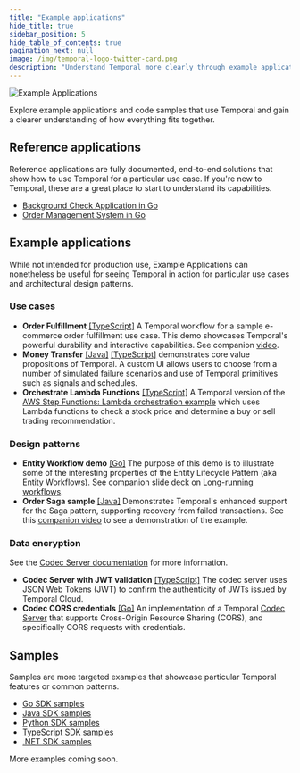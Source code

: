 ```yaml
---
title: "Example applications"
hide_title: true
sidebar_position: 5
hide_table_of_contents: true
pagination_next: null
image: /img/temporal-logo-twitter-card.png
description: "Understand Temporal more clearly through example applications and code samples."
---
```


<img className="banner" src="/img/banners/exampleapplications.png" alt="Example Applications" />

Explore example applications and code samples that use Temporal and gain a clearer understanding of how everything fits together.

## Reference applications

Reference applications are fully documented, end-to-end solutions that show how to use Temporal for a particular use case.
If you're new to Temporal, these are a great place to start to understand its capabilities.

* [Background Check Application in Go](go/background-checks/index.md)
* [Order Management System in Go](https://github.com/temporalio/reference-app-orders-go)

## Example applications

While not intended for production use, Example Applications can nonetheless be useful for seeing Temporal in action for particular use cases and architectural design patterns.

### Use cases

* **Order Fulfillment** [[TypeScript]](https://github.com/temporal-sa/temporal-order-fulfill-demo) A Temporal workflow for a sample e-commerce order fulfillment use case. This demo showcases Temporal's powerful durability and interactive capabilities. See companion [video](https://www.youtube.com/watch?v=dNVmRfWsNkM).
* **Money Transfer** [[Java]](https://github.com/temporal-sa/temporal-money-transfer-java) [[TypeScript]](https://github.com/temporal-sa/temporal-money-transfer-typescript) demonstrates core value propositions of Temporal. A custom UI allows users to choose from a number of simulated failure scenarios and use of Temporal primitives such as signals and schedules.
* **Orchestrate Lambda Functions** [[TypeScript]](https://github.com/temporal-sa/temporal-orchestrate-lambda-functions) A Temporal version of the [AWS Step Functions: Lambda orchestration example](https://docs.aws.amazon.com/step-functions/latest/dg/sample-lambda-orchestration.html) which uses Lambda functions to check a stock price and determine a buy or sell trading recommendation.

### Design patterns

* **Entity Workflow demo** [[Go]](https://github.com/temporal-sa/temporal-entity-lifecycle-go) The purpose of this demo is to illustrate some of the interesting properties of the Entity Lifecycle Pattern (aka Entity Workflows). See companion slide deck on [Long-running workflows](https://docs.google.com/presentation/d/1A2dz4lFiIFz4c_7QlOpahbvesbBY8Y6y65zRrkVgqYE/edit?usp=sharing).
* **Order Saga sample** [[Java]](https://github.com/temporal-sa/temporal-order-saga) Demonstrates Temporal's enhanced support for the Saga pattern, supporting recovery from failed transactions. See this  [companion video](https://www.youtube.com/watch?v=uHDQMfOMFD4) to see a demonstration of the example.

### Data encryption

See the [Codec Server documentation](https://docs.temporal.io/production-deployment/data-encryption) for more information.
* **Codec Server with JWT validation** [[TypeScript]](https://github.com/temporal-sa/temporal-codec-server) The codec server uses JSON Web Tokens (JWT) to confirm the authenticity of JWTs issued by Temporal Cloud.
* **Codec CORS credentials** [[Go]](https://github.com/temporal-sa/codec-cors-credentials) An implementation of a Temporal [Codec Server](https://docs.temporal.io/dataconversion#codec-server) that supports Cross-Origin Resource Sharing (CORS), and specifically CORS requests with credentials.

## Samples

Samples are more targeted examples that showcase particular Temporal features or common patterns.

* [Go SDK samples](https://github.com/temporalio/samples-go)
* [Java SDK samples](https://github.com/temporalio/samples-java)
* [Python SDK samples](https://github.com/temporalio/samples-python)
* [TypeScript SDK samples](https://github.com/temporalio/samples-typescript)
* [.NET SDK samples](https://github.com/temporalio/samples-dotnet)

More examples coming soon.
